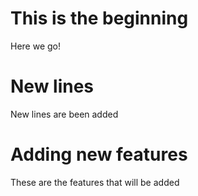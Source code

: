 # This is the beginning

Here we go!

# New lines

New lines are been added

# Adding new features

These are the features that will be added
